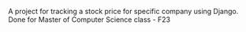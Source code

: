 A project for tracking a stock price for specific company using Django.
Done for Master of Computer Science class - F23
